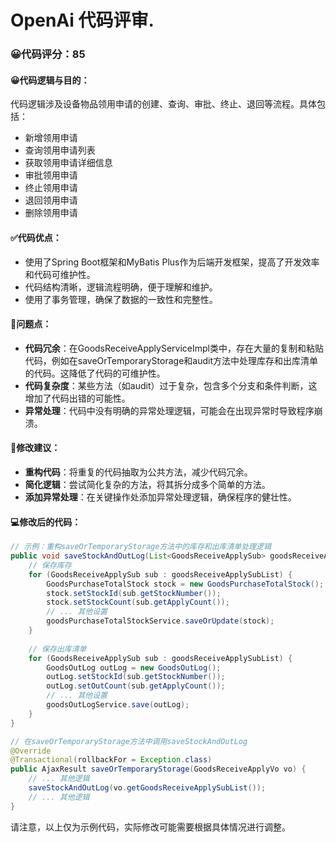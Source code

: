# OpenAi 代码评审.
### 😀代码评分：85
#### 😀代码逻辑与目的：
代码逻辑涉及设备物品领用申请的创建、查询、审批、终止、退回等流程。具体包括：
- 新增领用申请
- 查询领用申请列表
- 获取领用申请详细信息
- 审批领用申请
- 终止领用申请
- 退回领用申请
- 删除领用申请

#### ✅代码优点：
- 使用了Spring Boot框架和MyBatis Plus作为后端开发框架，提高了开发效率和代码可维护性。
- 代码结构清晰，逻辑流程明确，便于理解和维护。
- 使用了事务管理，确保了数据的一致性和完整性。

#### 🤔问题点：
- **代码冗余**：在GoodsReceiveApplyServiceImpl类中，存在大量的复制和粘贴代码，例如在saveOrTemporaryStorage和audit方法中处理库存和出库清单的代码。这降低了代码的可维护性。
- **代码复杂度**：某些方法（如audit）过于复杂，包含多个分支和条件判断，这增加了代码出错的可能性。
- **异常处理**：代码中没有明确的异常处理逻辑，可能会在出现异常时导致程序崩溃。

#### 🎯修改建议：
- **重构代码**：将重复的代码抽取为公共方法，减少代码冗余。
- **简化逻辑**：尝试简化复杂的方法，将其拆分成多个简单的方法。
- **添加异常处理**：在关键操作处添加异常处理逻辑，确保程序的健壮性。

#### 💻修改后的代码：
```java
// 示例：重构saveOrTemporaryStorage方法中的库存和出库清单处理逻辑
public void saveStockAndOutLog(List<GoodsReceiveApplySub> goodsReceiveApplySubList) {
    // 保存库存
    for (GoodsReceiveApplySub sub : goodsReceiveApplySubList) {
        GoodsPurchaseTotalStock stock = new GoodsPurchaseTotalStock();
        stock.setStockId(sub.getStockNumber());
        stock.setStockCount(sub.getApplyCount());
        // ... 其他设置
        goodsPurchaseTotalStockService.saveOrUpdate(stock);
    }
    
    // 保存出库清单
    for (GoodsReceiveApplySub sub : goodsReceiveApplySubList) {
        GoodsOutLog outLog = new GoodsOutLog();
        outLog.setStockId(sub.getStockNumber());
        outLog.setOutCount(sub.getApplyCount());
        // ... 其他设置
        goodsOutLogService.save(outLog);
    }
}

// 在saveOrTemporaryStorage方法中调用saveStockAndOutLog
@Override
@Transactional(rollbackFor = Exception.class)
public AjaxResult saveOrTemporaryStorage(GoodsReceiveApplyVo vo) {
    // ... 其他逻辑
    saveStockAndOutLog(vo.getGoodsReceiveApplySubList());
    // ... 其他逻辑
}
```

请注意，以上仅为示例代码，实际修改可能需要根据具体情况进行调整。